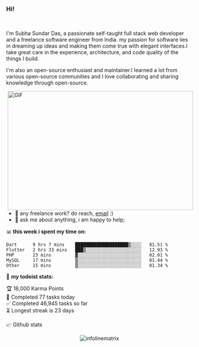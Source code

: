 ### Hi! 
<br />

I'm Subha Sundar Das, a passionate self-taught full stack web developer and a freelance software engineer from India. my passion for software lies in dreaming up ideas and making them come true with elegant interfaces.I take great care in the experience, architecture, and code quality of the things I build.

I'm also an open-source enthusiast and maintainer.I learned a lot from various open-source communities and I love collaborating and sharing knowledge through open-source.


  <img align="right" alt="GIF" src="https://github.com/abhisheknaiidu/abhisheknaiidu/blob/master/code.gif?raw=true" width="500" height="320" />
  
- 💼 any freelance work? do reach, [email](mailto:infolinematrix@gmail.com) :)
- 💬 ask me about anything, i am happy to help;


📊 **this week i spent my time on:**
<!--START_SECTION:waka-->

```text
Dart      9 hrs 7 mins    ████████████████████▒░░░░   81.51 %
Flutter   2 hrs 33 mins   ███▒░░░░░░░░░░░░░░░░░░░░░   12.93 %
PHP       23 mins         ▓░░░░░░░░░░░░░░░░░░░░░░░░   02.01 %
MySQL     17 mins         ▒░░░░░░░░░░░░░░░░░░░░░░░░   01.44 %
Other     15 mins         ▒░░░░░░░░░░░░░░░░░░░░░░░░   01.34 %
```

<!--END_SECTION:waka-->

🚧 **my todoist stats:**
<!-- TODO-IST:START -->
🏆  18,000 Karma Points           
🌸  Completed 77 tasks today           
✅  Completed 46,945 tasks so far           
⏳  Longest streak is 23 days
<!-- TODO-IST:END -->


📈 Github stats

<p align="center"> <img src="https://github-readme-stats.vercel.app/api?username=infolinematrix&show_icons=true&theme=gotham" alt="infolinematrix" />
